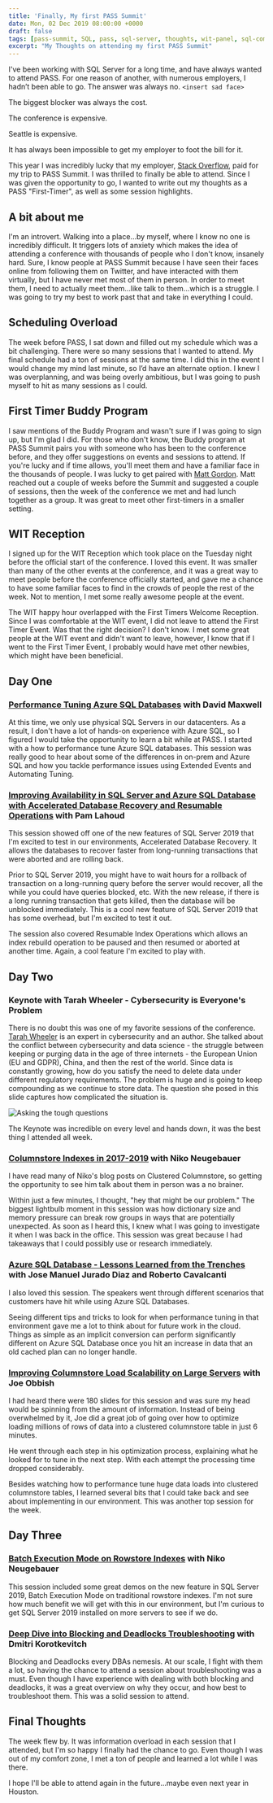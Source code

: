 ```yaml
---
title: 'Finally, My first PASS Summit'
date: Mon, 02 Dec 2019 08:00:00 +0000
draft: false
tags: [pass-summit, SQL, pass, sql-server, thoughts, wit-panel, sql-community]
excerpt: "My Thoughts on attending my first PASS Summit"
---
```


I've been working with SQL Server for a long time, and have always wanted to attend PASS. For one reason of another, with numerous employers, I hadn’t been able to go. The answer was always no. `<insert sad face>` 

The biggest blocker was always the cost.

The conference is expensive. 

Seattle is expensive. 

It has always been impossible to get my employer to foot the bill for it. 

This year I was incredibly lucky that my employer, [Stack Overflow](https://stackoverflow.com), paid for my trip to PASS Summit. I was thrilled to finally be able to attend. Since I was given the opportunity to go, I wanted to write out my thoughts as a PASS "First-Timer", as well as some session highlights. 

## A bit about me

I'm an introvert. Walking into a place...by myself, where I know no one is incredibly difficult. It triggers lots of anxiety which makes the idea of attending a conference with thousands of people who I don't know, insanely hard. Sure, I know people at PASS Summit because I have seen their faces online from following them on Twitter, and have interacted with them virtually, but I have never met most of them in person. In order to meet them, I need to actually meet them...like talk to them...which is a struggle. I was going to try my best to work past that and take in everything I could.

## Scheduling Overload

The week before PASS, I sat down and filled out my schedule which was a bit challenging. There were so many sessions that I wanted to attend. My final schedule had a ton of sessions at the same time. I did this in the event I would change my mind last minute, so I’d have an alternate option. I knew I was overplanning, and was being  overly ambitious, but I was going to push myself to hit as many sessions as I could. 

## First Timer Buddy Program

I saw mentions of the Buddy Program and wasn't sure if I was going to sign up, but I'm glad I did. For those who don't know, the Buddy program at PASS Summit pairs you with someone who has been to the conference before, and they offer suggestions on events and sessions to attend. If you're lucky and if time allows, you'll meet them and have a familiar face in the thousands of people. I was lucky to get paired with <a href="https://twitter.com/sqlatspeed" target="_blank">Matt Gordon</a>. Matt reached out a couple of weeks before the Summit and suggested a couple of sessions, then the week of the conference we met and had lunch together as a group. It was great to meet other first-timers in a smaller setting. 

## WIT Reception

I signed up for the WIT Reception which took place on the Tuesday night before the official start of the conference. I loved this event. It was smaller than many of the other events at the conference, and it was a great way to meet people before the conference officially started, and gave me a chance to have some familiar faces to find in the crowds of people the rest of the week. Not to mention, I met some really awesome people at the event. 

The WIT happy hour overlapped with the First Timers Welcome Reception. Since I was comfortable at the WIT event, I did not leave to attend the First Timer Event. Was that the right decision? I don't know. I met some great people at the WIT event and didn't want to leave, however, I know that if I went to the First Timer Event, I probably would have met other newbies, which might have been beneficial. 


## Day One

### <a href = "https://www.pass.org/summit/2019/Learn/SessionDetails.aspx?sid=92582" target="_blank">Performance Tuning Azure SQL Databases</a> with David Maxwell

At this time, we only use physical SQL Servers in our datacenters. As a result, I don't have a lot of hands-on experience with Azure SQL, so I figured I would take the opportunity to learn a bit while at PASS. I started with a how to performance tune Azure SQL databases. This session was really good to hear about some of the differences in on-prem and Azure SQL and how you tackle performance issues using Extended Events and Automating Tuning. 

### <a href="https://www.pass.org/summit/2019/Learn/SessionDetails.aspx?sid=98848" target="_blank">Improving Availability in SQL Server and Azure SQL Database with Accelerated Database Recovery and Resumable Operations</a> with Pam Lahoud

This session showed off one of the new features of SQL Server 2019 that I'm excited to test in our environments, Accelerated Database Recovery. It allows the databases to recover faster from long-running transactions that were aborted and are rolling back. 

Prior to SQL Server 2019, you might have to wait hours for a rollback of transaction on a long-running query before the server would recover, all the while you could have queries blocked, etc. With the new release, if there is a long running transaction that gets killed, then the database will be unblocked immediately. This is a cool new feature of SQL Server 2019 that has some overhead, but I'm excited to test it out. 

The session also covered Resumable Index Operations which allows an index rebuild operation to be paused and then resumed or aborted at another time. Again, a cool feature I'm excited to play with.


## Day Two

### Keynote with Tarah Wheeler - Cybersecurity is Everyone's Problem

There is no doubt this was one of my favorite sessions of the conference. <a href="https://twitter.com/tarah" target="_blank">Tarah Wheeler</a> is an expert in cybersecurity and an author. She talked about the conflict between cybersecurity and data science - the struggle between keeping or purging data in the age of three internets - the European Union (EU and GDPR), China, and then the rest of the world. Since data is constantly growing, how do you satisfy the need to delete data under different regulatory requirements. The problem is huge and is going to keep compounding as we continue to store data. The question she posed in this slide captures how complicated the situation is.

![Asking the tough questions](/image/2019/keynote_tarahwheeler.jpg)

The Keynote was incredible on every level and hands down, it was the best thing I attended all week.

### <a href="https://www.pass.org/summit/2019/Learn/SessionDetails.aspx?sid=92589" target="_blank">Columnstore Indexes in 2017-2019</a> with Niko Neugebauer

I have read many of Niko's blog posts on Clustered Columnstore, so getting the opportunity to see him talk about them in person was a no brainer. 

Within just a few minutes, I thought, "hey that might be our problem." The biggest lightbulb moment in this session was how dictionary size and memory pressure can break row groups in ways that are potentially unexpected. As soon as I heard this, I knew what I was going to investigate it when I was back in the office. This session was great because I had takeaways that I could possibly use or research immediately.

### <a href="https://www.pass.org/summit/2019/Learn/SessionDetails.aspx?sid=90954" target="_blank">Azure SQL Database - Lessons Learned from the Trenches</a> with Jose Manuel Jurado Diaz and Roberto Cavalcanti

I also loved this session. The speakers went through different scenarios that customers have hit while using Azure SQL Databases. 

Seeing different tips and tricks to look for when performance tuning in that environment gave me a lot to think about for future work in the cloud. Things as simple as an implicit conversion can perform significantly different on Azure SQL Database once you hit an increase in data that an old cached plan can no longer handle. 

### <a href="https://www.pass.org/summit/2019/Learn/SessionDetails.aspx?sid=91912" target="_blank">Improving Columnstore Load Scalability on Large Servers</a> with Joe Obbish

I had heard there were 180 slides for this session and was sure my head would be spinning from the amount of information. Instead of being overwhelmed by it, Joe did a great job of going over how to optimize loading millions of rows of data into a clustered columnstore table in just 6 minutes.

He went through each step in his optimization process, explaining what he looked for to tune in the next step. With each attempt the processing time dropped considerably. 

Besides watching how to performance tune huge data loads into clustered columnstore tables, I learned several bits that I could take back and see about implementing in our environment. This was another top session for the week. 

## Day Three

### <a href="https://www.pass.org/summit/2019/Learn/SessionDetails.aspx?sid=92529" target="_blank">Batch Execution Mode on Rowstore Indexes</a> with Niko Neugebauer</h4>

This session included some great demos on the new feature in SQL Server 2019, Batch Execution Mode on traditional rowstore indexes. I'm not sure how much benefit we will get with this in our environment, but I'm curious to get SQL Server 2019 installed on more servers to see if we do. 

### <a href="https://www.pass.org/summit/2019/Learn/SessionDetails.aspx?sid=92528" target="_blank">Deep Dive into Blocking and Deadlocks Troubleshooting</a> with Dmitri Korotkevitch

Blocking and Deadlocks every DBAs nemesis. At our scale, I fight with them a lot, so having the chance to attend a session about troubleshooting was a must. Even though I have experience with dealing with both blocking and deadlocks, it was a great overview on why they occur, and how best to troubleshoot them. This was a solid session to attend. 

## Final Thoughts

The week flew by. It was information overload in each session that I attended, but I'm so happy I finally had the chance to go. Even though I was out of my comfort zone, I met a ton of people and learned a lot while I was there. 

I hope I'll be able to attend again in the future...maybe even next year in Houston. 